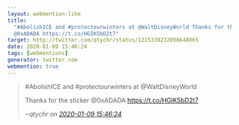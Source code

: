 ```yaml
---
layout: webmention-like
title:
  "#AbolishICE and #protectourwinters at @WaltDisneyWorld Thanks for the sticker
  @0xADADA https://t.co/HGIK5bD2t7"
target: http://twitter.com/qtychr/status/1215339232098648065
date: 2020-01-09 15:46:24
tags: [webmentions]
generator: twitter.com
webmention: true
---
```


<blockquote class="external-citation">
  <p>
    #AbolishICE and #protectourwinters at @WaltDisneyWorld

Thanks for the sticker @0xADADA https://t.co/HGIK5bD2t7

  </p>
  <cite>‒<span class="p-author p-name">qtychr</span>
    on
    <a href="http://twitter.com/qtychr/status/1215339232098648065" rel="external nofollow" target="_blank">2020-01-09 15:46:24</a>
  </cite>
</blockquote>
